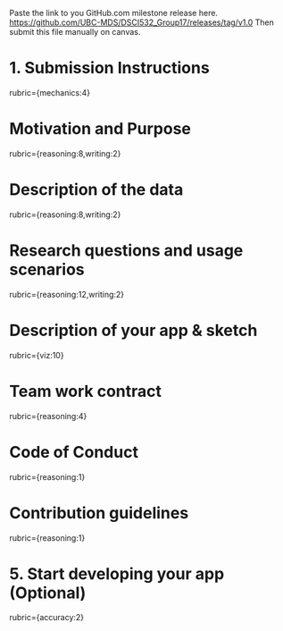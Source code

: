 Paste the link to you GitHub.com milestone release here. https://github.com/UBC-MDS/DSCI532_Group17/releases/tag/v1.0
Then submit this file manually on canvas.


# 1. Submission Instructions
rubric={mechanics:4}

# Motivation and Purpose
rubric={reasoning:8,writing:2}

# Description of the data
rubric={reasoning:8,writing:2}

# Research questions and usage scenarios
rubric={reasoning:12,writing:2}

# Description of your app & sketch
rubric={viz:10}

# Team work contract
rubric={reasoning:4}

# Code of Conduct
rubric={reasoning:1}

# Contribution guidelines
rubric={reasoning:1}

# 5. Start developing your app (Optional)
rubric={accuracy:2}
